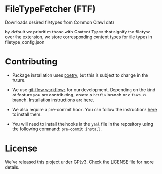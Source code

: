 # FileTypeFetcher (FTF)
Downloads desired filetypes from Common Crawl data



by default we prioritize those with Content Types that signify the filetype over the extension, we store corresponding content types for file types in filetype_config.json

# Contributing

- Package installation uses [poetry](https://python-poetry.org/docs/basic-usage/), but this is subject to change in the future. 

- We use [git-flow workflows](https://www.atlassian.com/git/tutorials/comparing-workflows/gitflow-workflow) for our development. Depending on the kind of feature you are contributing, create a `hotfix` branch or a `feature` branch. Installation instructions are [here](https://github.com/nvie/gitflow/wiki/Installation).

- We also require a pre-commit hook. You can follow the instructions [here](https://pre-commit.com/#install) to install them.

- You will need to install the hooks in the `yaml` file in the repository using the following command: `pre-commit install`.

# License

We've released this project under GPLv3. Check the LICENSE file for more details.
